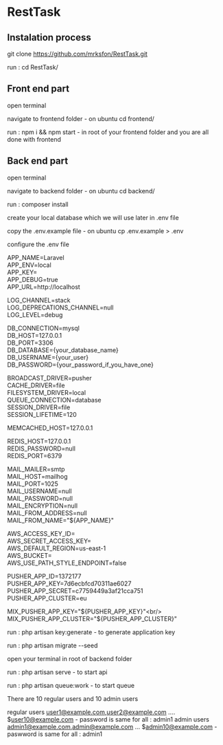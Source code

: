 # RestTask

## Instalation process

git clone https://github.com/mrksfon/RestTask.git

run : cd RestTask/

## Front end part

open terminal

navigate to frontend folder - on ubuntu cd frontend/

run : npm i && npm start - in root of your frontend folder and you are all done with frontend

## Back end part

open terminal

navigate to backend folder - on ubuntu cd backend/

run : composer install

create your local database which we will use later in .env file

copy the .env.example file - on ubuntu cp .env.example > .env

configure the .env file

APP_NAME=Laravel <br/>
APP_ENV=local <br/>
APP_KEY= <br/>
APP_DEBUG=true <br/>
APP_URL=http://localhost<br/>

LOG_CHANNEL=stack <br/>
LOG_DEPRECATIONS_CHANNEL=null <br/>
LOG_LEVEL=debug <br/>

DB_CONNECTION=mysql <br/>
DB_HOST=127.0.0.1 <br/>
DB_PORT=3306 <br/>
DB_DATABASE={your_database_name} <br/>
DB_USERNAME={your_user} <br/>
DB_PASSWORD={your_password_if_you_have_one} <br/>

BROADCAST_DRIVER=pusher <br/>
CACHE_DRIVER=file <br/>
FILESYSTEM_DRIVER=local <br/>
QUEUE_CONNECTION=database <br/>
SESSION_DRIVER=file <br/>
SESSION_LIFETIME=120<br/>

MEMCACHED_HOST=127.0.0.1<br/>

REDIS_HOST=127.0.0.1<br/>
REDIS_PASSWORD=null<br/>
REDIS_PORT=6379<br/>

MAIL_MAILER=smtp<br/>
MAIL_HOST=mailhog<br/>
MAIL_PORT=1025<br/>
MAIL_USERNAME=null<br/>
MAIL_PASSWORD=null<br/>
MAIL_ENCRYPTION=null<br/>
MAIL_FROM_ADDRESS=null<br/>
MAIL_FROM_NAME="${APP_NAME}"<br/>

AWS_ACCESS_KEY_ID=<br/>
AWS_SECRET_ACCESS_KEY=<br/>
AWS_DEFAULT_REGION=us-east-1<br/>
AWS_BUCKET=<br/>
AWS_USE_PATH_STYLE_ENDPOINT=false<br/>

PUSHER_APP_ID=1372177<br/>
PUSHER_APP_KEY=7d6ecbfcd70311ae6027<br/>
PUSHER_APP_SECRET=c7759449a3af21cca751<br/>
PUSHER_APP_CLUSTER=eu<br/>

MIX_PUSHER_APP_KEY="${PUSHER_APP_KEY}"<br/>
MIX_PUSHER_APP_CLUSTER="${PUSHER_APP_CLUSTER}"<br/>

run : php artisan key:generate - to generate application key

run : php artisan migrate --seed

open your terminal in root of backend folder

run : php artisan serve - to start api

run : php artisan queue:work - to start queue

There are 10 regular users and 10 admin users

regular users user1@example.com,user2@example.com .... $user10@example.com - password is same for all : admin1
admin users admin1@example.com,admin@example.com ... $admin10@example.com - paswword is same for all : admin1
